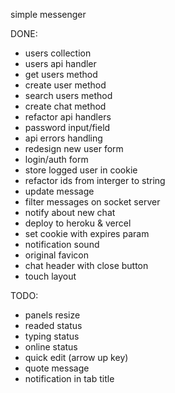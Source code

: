 simple messenger

DONE:
+ users collection
+ users api handler
+ get users method
+ create user method
+ search users method
+ create chat method
+ refactor api handlers
+ password input/field
+ api errors handling
+ redesign new user form
+ login/auth form
+ store logged user in cookie
+ refactor ids from interger to string
+ update message
+ filter messages on socket server
+ notify about new chat
+ deploy to heroku & vercel
+ set cookie with expires param
+ notification sound
+ original favicon
+ chat header with close button
+ touch layout

TODO:
- panels resize
- readed status
- typing status
- online status
- quick edit (arrow up key)
- quote message
- notification in tab title